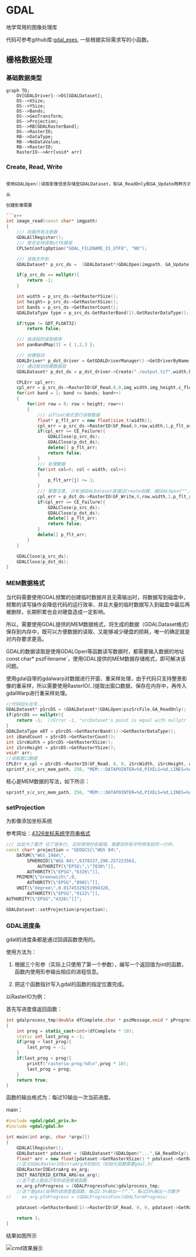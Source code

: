# GDAL

地学常用的图像处理库

代码可参考github库:[gdal_exes](https://github.com/li-tann/execs_dependent_on_gdal), 一些根据实际需求写的小函数。

## 栅格数据处理

### 基础数据类型

```mermaid
graph TD;
    DV[GDALDriver]-->DS[GDALDataset];
    DS-->XSize;
    DS-->YSize;
    DS-->Bands;
    DS-->GeoTransform;
    DS-->Projection;
    DS-->RB[GDALRasterBand];
    DS-->RasterIO;
    RB-->DataType;
    RB-->NoDataValue;
    RB-->RasterIO;
    RasterIO-->Arr[void* arr]
```

### Create, Read, Write

```c++

使用GDALOpen()读取影像信息存储至GDALDataset，有GA_ReadOnly和GA_Update两种方式，顾名思义。

从

创建影像需要

```c++
int image_read(const char* imgpath)
{
    /// 加载所有注册器
    GDALAllRegister();
    /// 是否支持读取utf8路径
    CPLSetConfigOption("GDAL_FILENAME_IS_UTF8", "NO");

    /// 读取文件到
    GDALDataset* p_src_ds =  (GDALDataset*)GDALOpen(imgpath, GA_Update);

    if(p_src_ds == nullptr){
        return -1;
    }

    int width = p_src_ds->GetRasterYSize();
    int height= p_src_ds->GetRasterXSize();
    int bands = p_src_ds->GetRasterCount();
    GDALDataType type = p_src_ds.GetRasterBand(1).GetRasterDataType();

    if(type != GDT_FLOAT32)
        return false;

    /// 指波段的读取顺序
    int panBandMap[3] = { 1,2,3 };

    /// 创建驱动
    GDALDriver* p_dst_driver = GetGDALDriverManager()->GetDriverByName("GTiff");
    /// 通过驱动创建数据层
    GDALDataset* p_dst_ds = p_dst_driver->Create("./output.tif",width,height,bands,GDT_Float32,nullptr);

    CPLErr cpl_err;
    cpl_err = p_src_ds->RasterIO(GF_Read,0,0,img_width,img_height,c_float_arr,img_width,img_height,GDT_CFloat32,1,panBandMap,0,0,0);
    for(int band = 1; band <= bands; band++)
    {
        for(int row = 0; row < height; row++)
        {
            /// 以float格式逐行读取数据
            float* p_flt_arr = new float[size_t(width)];
            cpl_err = p_src_ds->RasterIO(GF_Read,0,row,width,1,p_flt_arr,width,1,GDT_Float32,band,panBandMap,0,0,0);
            if(cpl_err == CE_Failure){
                GDALClose(p_src_ds);
                GDALClose(p_dst_ds);
                delete[] p_flt_arr;
                return false;
            }
            /// 处理数据
            for(int col=0; col < width; col++)
            {
                p_flt_arr[j] += 1;
            }
            /// 需要注意, 只有当GDALDataset是通过Create创建、或GDALOpen("",GA_Update)时，才可以执行写入操作
            cpl_err = p_dst_ds->RasterIO(GF_Write,0,row,width,1,p_flt_arr,width,1,GDT_Float32,band,panBandMap,0,0,0);
            if(cpl_err == CE_Failure){
                GDALClose(p_src_ds);
                GDALClose(p_dst_ds);
                delete[] p_flt_arr;
                return false;
            }
            delete[] p_flt_arr;
        }
    }

    GDALClose(p_src_ds);
    GDALClose(p_dst_ds);
}
```

### MEM数据格式

当代码需要使用GDAL频繁的创建临时数据并且无需输出时，将数据写到磁盘中，频繁的读写操作会降低代码的运行效率、并且大量的临时数据写入到磁盘中最后再被删除，长期积累也会对硬盘造成一定影响。

所以，需要使用GDAL提供的MEM数据格式，将生成的数据（GDALDataset格式）保存到内存中，既可以方便数据的读取、又能够减少硬盘的损耗，唯一的确定就是对内存要求更高。

GDAL的数据读取是使用GDALOpen等函数读写数据时，都需要输入数据的地址const char*  pszFilename`，使用GDAL提供的MEM数据存储格式，即可解决该问题。

使用gdal自带的gdalwarp对数据进行开窗、重采样处理，由于代码只支持整景影像的重采样，所以需要使用RasterIO(..)提取出窗口数据，保存在内存中，再传入gdalWarp进行重采样处理。

```C++
//代码回头在写...
GDALDataset* pSrcDS = (GDALDataset*)GDALOpen(pszSrcFile,GA_ReadOnly);
if(pSrcDS == nullptr){
    return -1;  //Error -1, "srcDataset's point is equal with nullptr
}
GDALDataType eDT = pSrcDS->GetRasterBand(1)->GetRasterDataType();
int iBandCount = pSrcDS->GetRasterCount();
int iSrcWidth = pSrcDS->GetRasterXSize();
int iSrcHeight = pSrcDS->GetRasterYSize();
void* arr;
//读取窗口数据
CPLErr e_cpl = pSrcDS->RasterIO(GF_Read, 0, 0, iSrcWidth, iSrcHeight, arr, iSrcWidth, iSrcHeight, GDT_Float64, iBandCount, ibands, 0, 0, 0);
sprintf_s(c_src_mem_path, 256, "MEM:::DATAPOINTER=%d,PIXELS=%d,LINES=%d,BANDS=%d,DATATYPE=%s", arr, iSrcWidth, iSrcHeight, iBandCount, GDALGetDataTypeName(eDT));
```

核心是MEM数据的写法，如下所示：

```c++
sprintf_s(c_src_mem_path, 256, "MEM:::DATAPOINTER=%d,PIXELS=%d,LINES=%d,BANDS=%d,DATATYPE=%s", arr, iSrcWidth, iSrcHeight, iBandCount, GDALGetDataTypeName(eDT));
```

### setProjection

为影像添加坐标系统

参考网址：[4326坐标系统字符串格式](https://spatialreference.org/ref/epsg/4326/html/)

```C++
/// 此处为了整齐 切了很多行, 实际使用时会报错，需要将所有字符修改到同一行中。
const char* projection = "GEOGCS[\"WGS 84\",
    DATUM[\"WGS_1984\",
        SPHEROID[\"WGS 84\",6378137,298.257223563,
            AUTHORITY[\"EPSG\",\"7030\"]],
        AUTHORITY[\"EPSG","6326\"]],
    PRIMEM[\"Greenwich\",0,
        AUTHORITY[\"EPSG","8901\"]],
    UNIT[\"degree\",0.01745329251994328,
        AUTHORITY[\"EPSG","9122\"]],
AUTHORITY[\"EPSG","4326\"]]";

GDALDataset::setProjection(projection);
```

### GDAL进度条

gdal的进度条都是通过回调函数使用的。

使用方法为：

1. 根据三个形参（实际上只使用了第一个参数），编写一个返回值为int的函数，函数内使用形参输出相应的进程信息。

2. 把这个函数指针写入gdal的函数的指定位置完成。

以RasterIO为例：

首先写进度值返回函数：

```C++
int gdalprocess_tmp(double dfComplete,char * pszMessage,void * pProgressArg)
{
    int prog = static_cast<int>(dfComplete * 10);
    static int last_prog = -1;
    if(prog < last_prog){
        last_prog = -1;
    }
    if(last_prog < prog){
        printf("rasterio-prog:%d\n",prog * 10);
        last_prog = prog;
    }
    return true;
}
```

函数的输出格式为：每过10输出一次当前进度。

main：

```c++
#include <gdal/gdal_priv.h>
#include <gdal/gdal.h>

int main(int argc, char *argv[])
{
    GDALAllRegister();
    GDALDataset* pdataset = (GDALDataset*)GDALOpen("...",GA_ReadOnly);
    float* arr = new float[pdataset->GetRasterXSize() * pdataset->GetRasterYSize()];
    //定义GDALRasterIOExtraArg并初始化（初始化函数需要gdal.h）
    GDALRasterIOExtraArg ex_arg;
    INIT_RASTERIO_EXTRA_ARG(ex_arg);
    //这个是上面自己写的读进度值函数
    ex_arg.pfnProgress = (GDALProgressFunc)gdalprocess_tmp;
    //这个是gdal自带的读进度值函数，每过2.5%输出一个“.”，每过10%输出一次数字
//    ex_arg.pfnProgress = (GDALProgressFunc)GDALTermProgress;

    pdataset->GetRasterBand(1)->RasterIO(GF_Read, 0, 0, pdataset->GetRasterXSize(), pdataset->GetRasterYSize(), arr, pdataset->GetRasterXSize(), pdataset->GetRasterYSize(), GDT_Float32, 0, 0, &ex_arg);
    
    return 1;
}
```

结果如图所示

![cmd效果展示](pics/gdal_progress.png)
